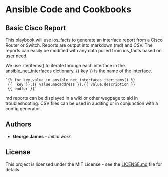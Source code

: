# Ansible Code and Cookbooks



## Basic Cisco Report
  This playbook will use ios_facts to generate an interface report from a Cisco Router or Switch.  Reports are output into markdown (md) and CSV.   The reports can easily be modified with any data pulled from ios_facts based on user need.   

  We use .iteritems() to iterate through each interface in the ansible_net_interfaces dictionary.  {{ key }} is the name of the interface.  

    `{% for key,value in ansible_net_interfaces.iteritems() %}
     {{  key }},{{ value.macaddress }},{{ value.description }}
     {{ endfor }}`

md reports can be displayed in a wiki or other wegpage to aid in troubleshooting.  CSV files can be used in auditing or in conjunction with a config generator.   




## Authors

* **George James** - *Initial work* 


## License

This project is licensed under the MIT License - see the [LICENSE.md](LICENSE.md) file for details

